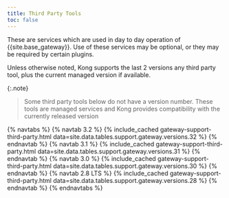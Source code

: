 ```yaml
---
title: Third Party Tools
toc: false
---
```


These are services which are used in day to day operation of {{site.base_gateway}}. Use of these services may be optional, or they may be required by certain plugins.

Unless otherwise noted, Kong supports the last 2 versions any third party tool, plus the current managed version if available.

{:.note}
> Some third party tools below do not have a version number. These tools are managed services and Kong provides compatibility with the currently released version

{% navtabs %}
  {% navtab 3.2 %}
    {% include_cached gateway-support-third-party.html data=site.data.tables.support.gateway.versions.32 %}
  {% endnavtab %}
  {% navtab 3.1 %}
    {% include_cached gateway-support-third-party.html data=site.data.tables.support.gateway.versions.31 %}
  {% endnavtab %}
  {% navtab 3.0 %}
    {% include_cached gateway-support-third-party.html data=site.data.tables.support.gateway.versions.30 %}
  {% endnavtab %}
  {% navtab 2.8 LTS %}
    {% include_cached gateway-support-third-party.html data=site.data.tables.support.gateway.versions.28 %}
  {% endnavtab %}
{% endnavtabs %}
